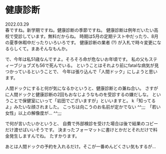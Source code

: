 # 健康診断

2022.03.29<br />
春ですね。新学期ですね。健康診断の季節ですね。
健康診断は例年だいたい高校で受診しています。無料だからね。
時期は5月の定期テスト中だったり、8月の夏季休暇中だったりいろいろです。
健康診断の業者 (?) が入札で時々変更になるらしくて。まあそんなもんか。

で、今年は私51歳なんですよ。そろそろ命が危ないお年頃です。
私の父もスティーブジョブズも56で死んでいる。
ということはそれより前にfatalな病気が見つかっているということで、
今年は張り込んで「人間ドック」にしようと思います。

人間ドックにすると何が気になるかというと、健康診断との兼ね合い。
さすがに人間ドックと健康診断の2回もおなじようなものを受診するの嫌だしな。
ということで保健室にいって「岩田でございますが」といいますと。
k「知ってるよ」みたいな顔されました。
こっちは向こうのお名前が定かでない ^^;;;　「若い女性」以上の解像度が... ^^;;;

で何が言いたいかというと、
自費で外部検診を受けた場合は後で結果のコピーだけ渡せばいいそうです。
決まったフォーマットに書けとかだとそれだけで料金発生しますんでね。
たすかります。

あとは人間ドックの予約を入れるだけ。そこが一番めんどくさい気もするが...